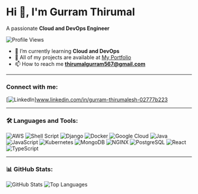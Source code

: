 # Hi 👋, I'm Gurram Thirumal
A passionate **Cloud and DevOps Engineer**

![Profile Views](https://komarev.com/ghpvc/?username=gthiru12&label=Profile%20views&color=0e75b6&style=flat)

- 🌱 I’m currently learning **Cloud and DevOps**
- 📂 All of my projects are available at [My Portfolio](https://yourwebsite.com)
- 📫 How to reach me **thirumalgurram567@gmail.com**

---

### Connect with me:
[![LinkedIn](https://img.shields.io/badge/LinkedIn-%230077B5.svg?logo=linkedin&logoColor=white)]www.linkedin.com/in/gurram-thirumalesh-02777b223

---

### 🛠 Languages and Tools:
![AWS](https://img.shields.io/badge/AWS-%23FF9900.svg?style=for-the-badge&logo=amazon-aws&logoColor=white)
![Shell Script](https://img.shields.io/badge/Shell_Script-%23121011.svg?style=for-the-badge&logo=gnu-bash&logoColor=white)
![Django](https://img.shields.io/badge/Django-%23092E20.svg?style=for-the-badge&logo=django&logoColor=white)
![Docker](https://img.shields.io/badge/Docker-%230db7ed.svg?style=for-the-badge&logo=docker&logoColor=white)
![Google Cloud](https://img.shields.io/badge/Google_Cloud-%234285F4.svg?style=for-the-badge&logo=google-cloud&logoColor=white)
![Java](https://img.shields.io/badge/Java-%23ED8B00.svg?style=for-the-badge&logo=openjdk&logoColor=white)
![JavaScript](https://img.shields.io/badge/JavaScript-%23323330.svg?style=for-the-badge&logo=javascript&logoColor=%23F7DF1E)
![Kubernetes](https://img.shields.io/badge/Kubernetes-%23326ce5.svg?style=for-the-badge&logo=kubernetes&logoColor=white)
![MongoDB](https://img.shields.io/badge/MongoDB-%234ea94b.svg?style=for-the-badge&logo=mongodb&logoColor=white)
![NGINX](https://img.shields.io/badge/NGINX-%23009639.svg?style=for-the-badge&logo=nginx&logoColor=white)
![PostgreSQL](https://img.shields.io/badge/PostgreSQL-%23336791.svg?style=for-the-badge&logo=postgresql&logoColor=white)
![React](https://img.shields.io/badge/React-%2320232a.svg?style=for-the-badge&logo=react&logoColor=%2361DAFB)
![TypeScript](https://img.shields.io/badge/TypeScript-%23007ACC.svg?style=for-the-badge&logo=typescript&logoColor=white)

---

### 📊 GitHub Stats:
![GitHub Stats](https://github-readme-stats.vercel.app/api?username=gthiru12&show_icons=true&theme=radical)
![Top Languages](https://github-readme-stats.vercel.app/api/top-langs/?username=gthiru12&layout=compact&theme=radical)
